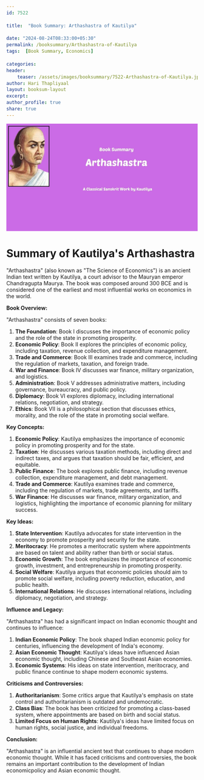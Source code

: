 ```yaml
---    
id: 7522    
  
title:  "Book Summary: Arthashastra of Kautilya"       

date: "2024-08-24T08:33:00+05:30"    
permalink: /booksummary/Arthashastra-of-Kautilya     
tags:  [Book Summary, Economics]     
    
categories:    
header:    
    teaser: /assets/images/booksummary/7522-Arthashastra-of-Kautilya.jpg    
author: Hari Thapliyaal    
layout: booksum-layout    
excerpt:    
author_profile: true    
share: true    
---    
```

    
![Book Summary: Arthashastra-of-Kautilya](/assets/images/booksummary/7522-Arthashastra-of-Kautilya.jpg) 

#  Summary of Kautilya's Arthashastra

"Arthashastra" (also known as "The Science of Economics") is an ancient Indian text written by Kautilya, a court
advisor to the Mauryan emperor Chandragupta Maurya. The book was composed around 300 BCE and is considered one of
the earliest and most influential works on economics in the world.

**Book Overview:**

"Arthashastra" consists of seven books:

1. **The Foundation**: Book I discusses the importance of economic policy and the role of the state in promoting prosperity.
2. **Economic Policy**: Book II explores the principles of economic policy, including taxation, revenue collection, and expenditure management.
3. **Trade and Commerce**: Book III examines trade and commerce, including the regulation of markets, taxation, and foreign trade.
4. **War and Finance**: Book IV discusses war finance, military organization, and logistics.
5. **Administration**: Book V addresses administrative matters, including governance, bureaucracy, and public policy.
6. **Diplomacy**: Book VI explores diplomacy, including international relations, negotiation, and strategy.
7. **Ethics**: Book VII is a philosophical section that discusses ethics, morality, and the role of the state in promoting social welfare.

**Key Concepts:**

1. **Economic Policy**: Kautilya emphasizes the importance of economic policy in promoting prosperity and  for the state.
2. **Taxation**: He discusses various taxation methods, including direct and indirect taxes, and argues that taxation should be fair, efficient, and equitable.
3. **Public Finance**: The book explores public finance, including revenue collection, expenditure management, and debt management.
4. **Trade and Commerce**: Kautilya examines trade and commerce, including the regulation of markets, trade agreements, and tariffs.
5. **War Finance**: He discusses war finance, military organization, and logistics, highlighting the importance of economic planning for military success.

**Key Ideas:**

1. **State Intervention**: Kautilya advocates for state intervention in the economy to promote prosperity and security for the state.
2. **Meritocracy**: He promotes a meritocratic system where appointments are based on talent and ability rather than birth or social status.
3. **Economic Growth**: The book emphasizes the importance of economic growth, investment, and entrepreneurship in promoting prosperity.
4. **Social Welfare**: Kautilya argues that economic policies should aim to promote social welfare, including poverty reduction, education, and public health.
5. **International Relations**: He discusses international relations, including diplomacy, negotiation, and strategy.

**Influence and Legacy:**

"Arthashastra" has had a significant impact on Indian economic thought and continues to influence:

1. **Indian Economic Policy**: The book shaped Indian economic policy for centuries, influencing the development of India's economy.
2. **Asian Economic Thought**: Kautilya's ideas have influenced Asian economic thought, including Chinese and Southeast Asian economies.
3. **Economic Systems**: His ideas on state intervention, meritocracy, and public finance continue to shape modern economic systems.

**Criticisms and Controversies:**

1. **Authoritarianism**: Some critics argue that Kautilya's emphasis on state control and authoritarianism is outdated and undemocratic.
2. **Class Bias**: The book has been criticized for promoting a class-based system, where appointments are based on birth and social status.
3. **Limited Focus on Human Rights**: Kautilya's ideas have limited focus on human rights, social justice, and individual freedoms.

**Conclusion:**

"Arthashastra" is an influential ancient text that continues to shape modern economic thought. While it has faced criticisms and controversies, the book remains an important contribution to the development of Indian economicpolicy and Asian economic thought.

